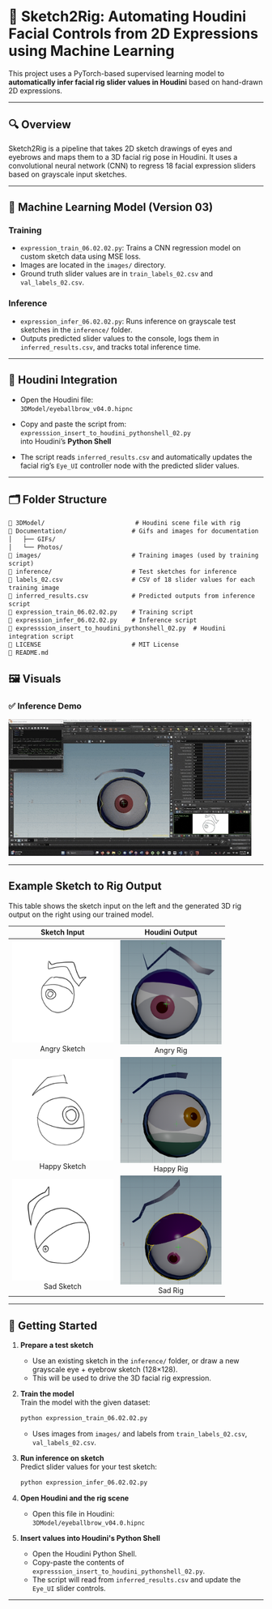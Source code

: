 # 🎨 Sketch2Rig: Automating Houdini Facial Controls from 2D Expressions using Machine Learning

This project uses a PyTorch-based supervised learning model to **automatically infer facial rig slider values in Houdini** based on hand-drawn 2D expressions.

---

## 🔍 Overview

Sketch2Rig is a pipeline that takes 2D sketch drawings of eyes and eyebrows and maps them to a 3D facial rig pose in Houdini. It uses a convolutional neural network (CNN) to regress 18 facial expression sliders based on grayscale input sketches.

---

## 🧠 Machine Learning Model (Version 03)

### Training

- `expression_train_06.02.02.py`: Trains a CNN regression model on custom sketch data using MSE loss.
- Images are located in the `images/` directory.
- Ground truth slider values are in `train_labels_02.csv` and `val_labels_02.csv`.

### Inference

- `expression_infer_06.02.02.py`: Runs inference on grayscale test sketches in the `inference/` folder.
- Outputs predicted slider values to the console, logs them in `inferred_results.csv`, and tracks total inference time.

---

## 📎 Houdini Integration

- Open the Houdini file:\
  `3DModel/eyeballbrow_v04.0.hipnc`

- Copy and paste the script from:\
  `expresssion_insert_to_houdini_pythonshell_02.py`\
  into Houdini’s **Python Shell**

- The script reads `inferred_results.csv` and automatically updates the facial rig’s `Eye_UI` controller node with the predicted slider values.

---

## 🗂 Folder Structure

```
📁 3DModel/                         # Houdini scene file with rig
📁 Documentation/                  # Gifs and images for documentation
│   ├── GIFs/
│   └── Photos/
📁 images/                         # Training images (used by training script)
📁 inference/                      # Test sketches for inference
📄 labels_02.csv                   # CSV of 18 slider values for each training image
📄 inferred_results.csv            # Predicted outputs from inference script
📄 expression_train_06.02.02.py    # Training script
📄 expression_infer_06.02.02.py    # Inference script
📄 expresssion_insert_to_houdini_pythonshell_02.py  # Houdini integration script
📄 LICENSE                         # MIT License
📄 README.md
```

## 🖼️ Visuals

### ✅ Inference Demo
![Sketch2Rig Demo](Documentation/GIFs/Sketch2Rig_07-01-2025.gif)

---

## Example Sketch to Rig Output

This table shows the sketch input on the left and the generated 3D rig output on the right using our trained model.

| Sketch Input | Houdini Output |
|--------------|----------------|
| <div align="center"><img src="Documentation/Photos/Input_Angry_01.jpg" width="200"/><br/>Angry Sketch</div> | <div align="center"><img src="Documentation/Photos/Output_Angry_01.png" width="200"/><br/>Angry Rig</div> |
| <div align="center"><img src="Documentation/Photos/Input_Happy_01.jpg" width="200"/><br/>Happy Sketch</div> | <div align="center"><img src="Documentation/Photos/Output_Happy_01.png" width="200"/><br/>Happy Rig</div> |
| <div align="center"><img src="Documentation/Photos/Input_Sad_01.jpg" width="200"/><br/>Sad Sketch</div> | <div align="center"><img src="Documentation/Photos/Output_Sad_01.png" width="200"/><br/>Sad Rig</div> |

---
## 🚀 Getting Started

1. **Prepare a test sketch**

   - Use an existing sketch in the `inference/` folder, or draw a new grayscale eye + eyebrow sketch (128×128).
   - This will be used to drive the 3D facial rig expression.

2. **Train the model**\
   Train the model with the given dataset:

   ```bash
   python expression_train_06.02.02.py
   ```

   - Uses images from `images/` and labels from `train_labels_02.csv`, `val_labels_02.csv`.

3. **Run inference on sketch**\
   Predict slider values for your test sketch:

   ```bash
   python expression_infer_06.02.02.py
   ```

4. **Open Houdini and the rig scene**

   - Open this file in Houdini:\
     `3DModel/eyeballbrow_v04.0.hipnc`

5. **Insert values into Houdini's Python Shell**

   - Open the Houdini Python Shell.
   - Copy-paste the contents of `expresssion_insert_to_houdini_pythonshell_02.py`.
   - The script will read from `inferred_results.csv` and update the `Eye_UI` slider controls.

---

